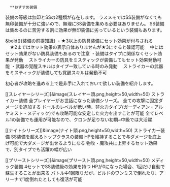 
      **おすすめ装備
装備の等級は無印とSSの2種類が存在します。
ラスメモではSS装備がなくても無印装備が十分に強いので、無理にSS装備を集める必要はありません。
SS装備は集めるのに苦労する割に効果が無印装備に劣っているという装備もあります。

&bold(){装備の前提知識}
・★3以上の防具装備にセット効果が付与される
　★2まではセット効果の表示自体ありませんが★3にすると確認可能
　中にはセット効果がない防具装備もあるので注意
・装備はタイプに関係なくセット効果が発動
　ストライカーの防具をミスティックが装備してもセット効果発動可能
・武器の覚醒スキルはタイプ一致している時のみ発動
　ストライカーの武器をミスティックが装備しても覚醒スキルは発動不可

初心者が攻略を進める上で是非手に入れておいて欲しい装備を紹介します。

[[スレイヤーシリーズ]]&image(スレイヤー頭.png,height=50,width=50)
ストライカー装備
全プレイヤーがお世話になった装備シリーズ。
全ての攻撃に固定ダメージを追加する
ドールのレベルが低い時、非火力タイプ(ガーディアン・アルケミスト・メディック)でも攻略可能な安定した火力を出すことが可能
全てレベル1の装備でも運用が可能なので、クロンが足りない初期~中級では大活躍

[[ナイトシリーズ]]&image(ナイト頭.png,height=50,width=50)
ストライカー装備
SS装備を超えるトップクラスの装備
HPを維持することで与ダメージを底上げ可能で大ダメージが出せるようになる
物攻・魔攻共に上昇するセット効果で、別タイプでも活躍の幅が広い

[[プリーストシリーズ]]&image(プリースト頭.png,height=50,width=50)
メディック装備
4セットでSS装備級の効果を持つ
HPが0になった場合、1回だけ自動で蘇生することが出来る
バトル中1回限りだが、ビルドのワンミスで倒れたり、アリーナで1度倒れたとしても復活が可能    